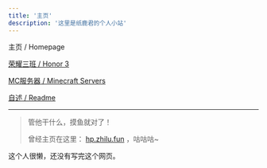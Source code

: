 ```yaml
---
title: '主页'
description: '这里是纸鹿君的个人小站'
---
```


主页 / Homepage

[荣耀三班 / Honor 3](honor3)

[MC服务器 / Minecraft Servers](mc)

[自述 / Readme](README)

------



>管他干什么，摸鱼就对了！
>
>曾经主页在这里： [hp.zhilu.fun](http://hp.zhilu.fun) ，咕咕咕~

这个人很懒，还没有写完这个网页。